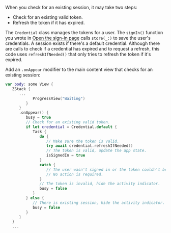 When you check for an existing session, it may take two steps:

- Check for an existing valid token.
- Refresh the token if it has expired.

The `Credential` class manages the tokens for a user. The `signIn()` function you wrote in [Open the sign-in page](#open-the-sign-in-page) calls `store(_:)` to save the user's credentials. A session exists if there's a default credential. Although there are calls to check if a credential has expired and to request a refresh, this code uses `refreshIfNeeded()` that only tries to refresh the token if it's expired.

Add an `.onAppear` modifier to the main content view that checks for an existing session:

```swift
var body: some View {
   ZStack {
      ...
            ProgressView("Waiting")
         }
      }
      .onAppear() {
         busy = true
         // Check for an existing valid token.
         if let credential = Credential.default {
            Task {
               do {
                  // Make sure the token is valid.
                  try await credential.refreshIfNeeded()
                  // The token is valid, update the app state.
                  isSignedIn = true
               }
               catch {
                  // The user wasn't signed in or the token couldn't be refreshed.
                  // No action is required.
               }
               // The token is invalid, hide the activity indicator.
               busy = false
            }
         } else {
            // There is existing session, hide the activity indicator.
            busy = false
         }
      }
   }
   ...
```
